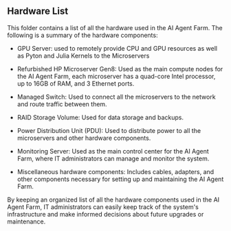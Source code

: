 ## Hardware List


This folder contains a list of all the hardware used in the AI Agent Farm. The following is a summary of the hardware components:

- GPU Server: used to remotely provide CPU and GPU resources as well as Pyton and Julia Kernels to the Microservers

- Refurbished HP Microserver Gen8: Used as the main compute nodes for the AI Agent Farm, each microserver has a quad-core Intel processor, up to 16GB of RAM, and 3 Ethernet ports.

- Managed Switch: Used to connect all the microservers to the network and route traffic between them.

- RAID Storage Volume: Used for data storage and backups.

- Power Distribution Unit (PDU): Used to distribute power to all the microservers and other hardware components.

- Monitoring Server: Used as the main control center for the AI Agent Farm, where IT administrators can manage and monitor the system.

- Miscellaneous hardware components: Includes cables, adapters, and other components necessary for setting up and maintaining the AI Agent Farm.

By keeping an organized list of all the hardware components used in the AI Agent Farm, IT administrators can easily keep track of the system's infrastructure and make informed decisions about future upgrades or maintenance.

